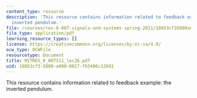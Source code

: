 ```yaml
---
content_type: resource
description: 'This resource contains information related to feedback example: the
  inverted pendulum.'
file: /courses/res-6-007-signals-and-systems-spring-2011/10853cf35800a8900817f65406c12681_MITRES_6_007S11_lec26.pdf
file_type: application/pdf
learning_resource_types: []
license: https://creativecommons.org/licenses/by-nc-sa/4.0/
ocw_type: OCWFile
resourcetype: Document
title: MITRES_6_007S11_lec26.pdf
uid: 10853cf3-5800-a890-0817-f65406c12681
---
```

This resource contains information related to feedback example: the inverted pendulum.